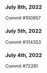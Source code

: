 ### July 8th, 2022

Commit #100957

### July 5th, 2022

Commit #314353


### July 4th, 2022

Commit #72281
